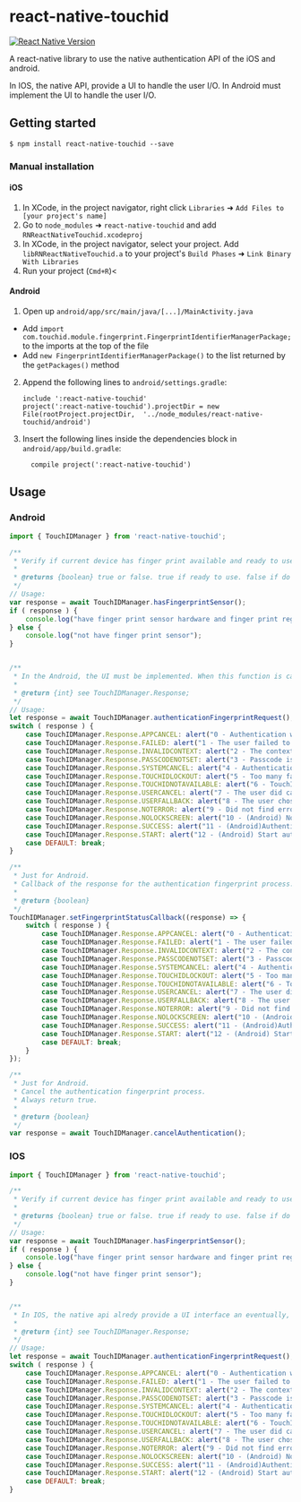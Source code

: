 

# react-native-touchid

[![React Native Version](https://img.shields.io/badge/react--native-latest-blue.svg?style=flat-square)](http://facebook.github.io/react-native/releases)

A react-native library to use the native authentication API of the iOS and android.

In IOS, the native API, provide a UI to handle the user I/O.
In Android must implement the UI to handle the user I/O.

## Getting started

`$ npm install react-native-touchid --save`

### Manual installation


#### iOS

1. In XCode, in the project navigator, right click `Libraries` ➜ `Add Files to [your project's name]`
2. Go to `node_modules` ➜ `react-native-touchid` and add `RNReactNativeTouchid.xcodeproj`
3. In XCode, in the project navigator, select your project. Add `libRNReactNativeTouchid.a` to your project's `Build Phases` ➜ `Link Binary With Libraries`
4. Run your project (`Cmd+R`)<

#### Android

1. Open up `android/app/src/main/java/[...]/MainActivity.java`
  - Add `import com.touchid.module.fingerprint.FingerprintIdentifierManagerPackage;` to the imports at the top of the file
  - Add `new FingerprintIdentifierManagerPackage()` to the list returned by the `getPackages()` method
2. Append the following lines to `android/settings.gradle`:
  	```
  	include ':react-native-touchid'
  	project(':react-native-touchid').projectDir = new File(rootProject.projectDir, 	'../node_modules/react-native-touchid/android')
  	```
3. Insert the following lines inside the dependencies block in `android/app/build.gradle`:
  	```
      compile project(':react-native-touchid')
  	```

## Usage

### Android

```javascript
import { TouchIDManager } from 'react-native-touchid';

/**
 * Verify if current device has finger print available and ready to use.
 *
 * @returns {boolean} true or false. true if ready to use. false if do not have hardware or finger print registered.
 */
// Usage:
var response = await TouchIDManager.hasFingerprintSensor();
if ( response ) {
    console.log("have finger print sensor hardware and finger print registered");
} else {
    console.log("not have finger print sensor");
}


/**
 * In the Android, the UI must be implemented. When this function is called, the native API wait the user to input the finger print if everything is alright or immediately return an response. To cancel the authentication, or if the user give up in authenticate by finger print, call "TouchIDManager.cancelAuthentication".
 *
 * @return {int} see TouchIDManager.Response;
 */
// Usage:
let response = await TouchIDManager.authenticationFingerprintRequest();
switch ( response ) {
    case TouchIDManager.Response.APPCANCEL: alert("0 - Authentication was cancelled by application"); break;
    case TouchIDManager.Response.FAILED: alert("1 - The user failed to provide valid credentials"); break;
    case TouchIDManager.Response.INVALIDCONTEXT: alert("2 - The context is invalid"); break;
    case TouchIDManager.Response.PASSCODENOTSET: alert("3 - Passcode is not set on the device"); break;
    case TouchIDManager.Response.SYSTEMCANCEL: alert("4 - Authentication was cancelled by the system"); break;
    case TouchIDManager.Response.TOUCHIDLOCKOUT: alert("5 - Too many failed attempts."); break;
    case TouchIDManager.Response.TOUCHIDNOTAVAILABLE: alert("6 - TouchIDManager is not available on the device"); break;
    case TouchIDManager.Response.USERCANCEL: alert("7 - The user did cancel"); break;
    case TouchIDManager.Response.USERFALLBACK: alert("8 - The user chose to use the fallback"); break;
    case TouchIDManager.Response.NOTERROR: alert("9 - Did not find error code object"); break;
    case TouchIDManager.Response.NOLOCKSCREEN: alert("10 - (Android) No lock sreen enable"); break;
    case TouchIDManager.Response.SUCCESS: alert("11 - (Android)Authentication success"); break;
    case TouchIDManager.Response.START: alert("12 - (Android) Start authentication"); break;
    case DEFAULT: break;
}

/**
 * Just for Android.
 * Callback of the response for the authentication fingerprint process.  
 *
 * @return {boolean}
 */
TouchIDManager.setFingerprintStatusCallback((response) => {
    switch ( response ) {
        case TouchIDManager.Response.APPCANCEL: alert("0 - Authentication was cancelled by application"); break;
        case TouchIDManager.Response.FAILED: alert("1 - The user failed to provide valid credentials"); break;
        case TouchIDManager.Response.INVALIDCONTEXT: alert("2 - The context is invalid"); break;
        case TouchIDManager.Response.PASSCODENOTSET: alert("3 - Passcode is not set on the device"); break;
        case TouchIDManager.Response.SYSTEMCANCEL: alert("4 - Authentication was cancelled by the system"); break;
        case TouchIDManager.Response.TOUCHIDLOCKOUT: alert("5 - Too many failed attempts."); break;
        case TouchIDManager.Response.TOUCHIDNOTAVAILABLE: alert("6 - TouchIDManager is not available on the device"); break;
        case TouchIDManager.Response.USERCANCEL: alert("7 - The user did cancel"); break;
        case TouchIDManager.Response.USERFALLBACK: alert("8 - The user chose to use the fallback"); break;
        case TouchIDManager.Response.NOTERROR: alert("9 - Did not find error code object"); break;
        case TouchIDManager.Response.NOLOCKSCREEN: alert("10 - (Android) No lock sreen enable"); break;
        case TouchIDManager.Response.SUCCESS: alert("11 - (Android)Authentication success"); break;
        case TouchIDManager.Response.START: alert("12 - (Android) Start authentication"); break;
        case DEFAULT: break;
    }
});

/**
 * Just for Android.
 * Cancel the authentication fingerprint process.
 * Always return true.
 *
 * @return {boolean}
 */
var response = await TouchIDManager.cancelAuthentication();
```

### IOS

```javascript
import { TouchIDManager } from 'react-native-touchid';

/**
 * Verify if current device has finger print available and ready to use.
 *
 * @returns {boolean} true or false. true if ready to use. false if do not have hardware or finger print registered.
 */
// Usage:
var response = await TouchIDManager.hasFingerprintSensor();
if ( response ) {
    console.log("have finger print sensor hardware and finger print registered");
} else {
    console.log("not have finger print sensor");
}


/**
 * In IOS, the native api alredy provide a UI interface an eventually, easier to authenticate the finger print.
 *
 * @return {int} see TouchIDManager.Response;
 */
// Usage:
let response = await TouchIDManager.authenticationFingerprintRequest();
switch ( response ) {
    case TouchIDManager.Response.APPCANCEL: alert("0 - Authentication was cancelled by application"); break;
    case TouchIDManager.Response.FAILED: alert("1 - The user failed to provide valid credentials"); break;
    case TouchIDManager.Response.INVALIDCONTEXT: alert("2 - The context is invalid"); break;
    case TouchIDManager.Response.PASSCODENOTSET: alert("3 - Passcode is not set on the device"); break;
    case TouchIDManager.Response.SYSTEMCANCEL: alert("4 - Authentication was cancelled by the system"); break;
    case TouchIDManager.Response.TOUCHIDLOCKOUT: alert("5 - Too many failed attempts."); break;
    case TouchIDManager.Response.TOUCHIDNOTAVAILABLE: alert("6 - TouchIDManager is not available on the device"); break;
    case TouchIDManager.Response.USERCANCEL: alert("7 - The user did cancel"); break;
    case TouchIDManager.Response.USERFALLBACK: alert("8 - The user chose to use the fallback"); break;
    case TouchIDManager.Response.NOTERROR: alert("9 - Did not find error code object"); break;
    case TouchIDManager.Response.NOLOCKSCREEN: alert("10 - (Android) No lock sreen enable"); break;
    case TouchIDManager.Response.SUCCESS: alert("11 - (Android)Authentication success"); break;
    case TouchIDManager.Response.START: alert("12 - (Android) Start authentication"); break;
    case DEFAULT: break;
}
```
